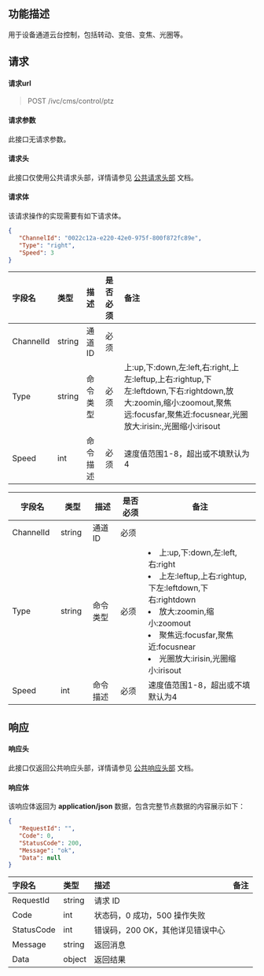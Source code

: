 ## 功能描述

用于设备通道云台控制，包括转动、变倍、变焦、光圈等。

## 请求

#### 请求url

> POST /ivc/cms/control/ptz

#### 请求参数

此接口无请求参数。

#### 请求头

此接口仅使用公共请求头部，详情请参见 [公共请求头部](https://cloud.tencent.com/document/product/1344/50451) 文档。

#### 请求体

该请求操作的实现需要有如下请求体。

```json
{
   "ChannelId": "0022c12a-e220-42e0-975f-800f872fc89e",
   "Type": "right",
   "Speed": 3
}
```

| 字段名    | 类型   | 描述     | 是否必须 | 备注                                                         |
| :-------- | :----- | :------- | :------- | :----------------------------------------------------------- |
| ChannelId | string | 通道 ID   | 必须     |                                                              |
| Type      | string | 命令类型 | 必须     | 上:up,下:down,左:left,右:right,上左:leftup,上右:rightup,下左:leftdown,下右:rightdown,放大:zoomin,缩小:zoomout,聚焦远:focusfar,聚焦近:focusnear,光圈放大:irisin:,光圈缩小:irisout |
| Speed     | int    | 命令描述 | 必须     | 速度值范围1-8，超出或不填默认为4                             |

<table>
<thead>
<tr>
<th width=10%>字段名</th>
<th width=10%>类型</th>
<th width=10%>描述</th>
<th width=10%>是否必须</th>
<th width=40%>备注</th>
</tr>
</thead>
<tbody>
<tr>
<td> ChannelId</td>
<td> string</td>
<td>通道 ID</td>
<td>必须</td>
</tr>
<tr>
<td>Type</td>
<td>string</td>
<td>命令类型</td>
<td>必须</td>
<td><li>上:up,下:down,左:left,右:right<li>上左:leftup,上右:rightup,下左:leftdown,下右:rightdown<li>放大:zoomin,缩小:zoomout<li>聚焦远:focusfar,聚焦近:focusnear<li>光圈放大:irisin,光圈缩小:irisout</td>
</tr>
<tr>
<td> Speed</td>
<td> int</td>
<td>命令描述</td>
<td>必须</td>
<td>速度值范围1-8，超出或不填默认为4</td>
</tbody>
</table>

## 响应

#### 响应头

此接口仅返回公共响应头部，详情请参见 [公共响应头部](https://cloud.tencent.com/document/product/1344/50452) 文档。

#### 响应体

该响应体返回为 **application/json** 数据，包含完整节点数据的内容展示如下：

```json
{
   "RequestId": "",
   "Code": 0,
   "StatusCode": 200,
   "Message": "ok",
   "Data": null
}
```

| 字段名     | 类型   | 描述                             | 备注 |
| :--------- | :----- | :------------------------------- | :--- |
| RequestId  | string | 请求 ID                           |      |
| Code       | int    | 状态码，0 成功，500 操作失败     |      |
| StatusCode | int    | 错误码，200 OK，其他详见错误中心 |      |
| Message    | string | 返回消息                         |      |
| Data       | object | 返回结果                         |      |

